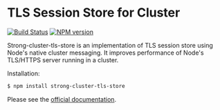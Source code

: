# TLS Session Store for Cluster

[![Build Status](https://travis-ci.org/strongloop/strong-cluster-tls-store.png?branch=master)](https://travis-ci.org/strongloop/strong-cluster-tls-store)
[![NPM version](https://badge.fury.io/js/strong-cluster-tls-store.png)](http://badge.fury.io/js/strong-cluster-tls-store)

Strong-cluster-tls-store is an implementation of TLS session store
using Node's native cluster messaging. It improves performance of Node's TLS/HTTPS server running in a cluster.

Installation:

```sh
$ npm install strong-cluster-tls-store
```

Please see the [official documentation](http://docs.strongloop.com/display/SOPS/Strong+Cluster+TLS+Store).
